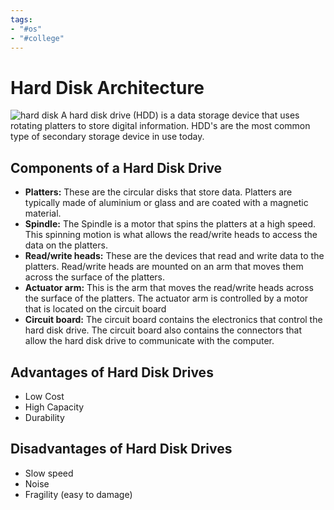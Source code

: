 ```yaml
---
tags:
- "#os"
- "#college"
---
```


# Hard Disk Architecture
![hard disk](https://www.cs.uic.edu/~jbell/CourseNotes/OperatingSystems/images/Chapter10/10_01_DiskMechanism.jpg)
A hard disk drive (HDD) is a data storage device that uses rotating platters to store digital information. HDD's are the most common type of secondary storage device in use today.
## Components of a Hard Disk Drive
- **Platters:** These are the circular disks that store data. Platters are typically made of aluminium or glass and are coated with a magnetic material.
- **Spindle:** The Spindle is a motor that spins the platters at a high speed. This spinning motion is what allows the read/write heads to access the data on the platters.
- **Read/write heads:** These are the devices that read and write data to the platters. Read/write heads are mounted on an arm that moves them across the surface of the platters.
- **Actuator arm:** This is the arm that moves the read/write heads across the surface of the platters. The actuator arm is controlled by a motor that is located on the circuit board
- **Circuit board:** The circuit board contains the electronics that control the hard disk drive. The circuit board also contains the connectors that allow the hard disk drive to communicate with the computer.
## Advantages of Hard Disk Drives
- Low Cost
- High Capacity
- Durability
## Disadvantages of Hard Disk Drives
- Slow speed
- Noise
- Fragility (easy to damage)